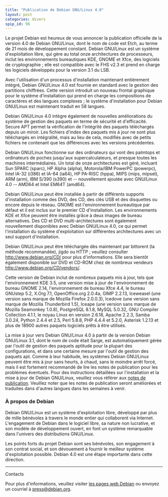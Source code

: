 ```yaml
---
title: "Publication de Debian GNU/Linux 4.0"
layout: post
categories: divers
spip_id: 96
---
```

Le projet Debian est heureux de vous annoncer la publication officielle
de la version 4.0 de Debian GNU/Linux, dont le nom de code est Etch, au
terme de 21 mois de développement constant. Debian GNU/Linux est un
système d'exploitation libre, qui gère au total onze architectures de
processeurs, inclut les environnements bureautiques KDE, GNOME et Xfce,
des logiciels de cryptographie ; elle est compatible avec le FHS v2.3 et
prend en charge les logiciels développés pour la version 3.1 du LSB.

Avec l'utilisation d'un processus d'installation maintenant entièrement
intégré, Debian GNU/Linux 4.0 est fournie en standard avec la gestion
des partitions chiffrées. Cette version introduit un nouveau frontal
graphique pour le système d'installation qui prend en charge les
compositions de caractères et des langues complexes ; le système
d'installation pour Debian GNU/Linux est maintenant traduit en 58
langues.

Debian GNU/Linux 4.0 intègre également de nouvelles améliorations du
système de gestion des paquets en terme de sécurité et d'efficacité.
Secure APT permet la vérification de l'intégrité des paquets téléchargés
depuis un miroir. Les fichiers d'index des paquets mis à jour ne sont
plus téléchargés en intégralité, mais au lieu de cela, modifiés avec de
petits fichiers ne contenant que les différences avec les versions
précédentes.

Debian GNU/Linux fonctionne sur des ordinateurs qui vont des palmtops et
ordinateurs de poches jusqu'aux supercalculateurs, et presque toutes les
machines intermédiaires. Un total de onze architectures est géré,
incluant Sun SPARC (sparc), HP Alpha (alpha), Motorola/IBM PowerPC
(powerpc), Intel IA-32 (i386) et IA-64 (ia64), HP PA-RISC (hppa), MIPS
(mips, mipsel), ARM (arm), IBM S/390 (s390) et -- nouvellement ajoutée
avec GNU/Linux 4.0 -- AMD64 et Intel EM64T (amd64).

Debian GNU/Linux peut être installée à partir de différents supports
d'installation comme des DVD, des CD, des clés USB et des disquettes ou
encore depuis le réseau. GNOME est l'environnement bureautique par
défaut et il est inclus sur le premier CD d'installation. Les
environnements KDE et Xfce peuvent être installés grâce à deux images de
bureau alternatives. Des CD et DVD multi-architectures sont également
nouvellement disponibles avec Debian GNU/Linux 4.0, ce qui permet
l'installation du système d'exploitation sur différentes architectures
avec un seul support d'installation.

Debian GNU/Linux peut être téléchargée dès maintenant par bittorent (la
méthode recommandée), jigdo ou HTTP ; veuillez consulter
<http://www.debian.org/CD/> pour plus d'informations. Elle sera bientôt
également disponible sur DVD et CD-ROM chez de nombreux vendeurs
<http://www.debian.org/CD/vendors/>.

Cette version de Debian inclut de nombreux paquets mis à jour, tels que
l'environnement KDE 3.5, une version mise à jour de l'environnement de
bureau GNOME 2.14, l'environnement de bureau Xfce 4.4, le bureau GNUstep
5.2, X.Org 7.1, OpenOffice.org 2.0.4a, GIMP 2.2.13, Iceweasel (une
version sans marque de Mozilla Firefox 2.0.0.3), Icedove (une version
sans marque de Mozilla Thunderbird 1.5), Iceape (une version sans marque
de Mozilla Seamonkey 1.0.8), PostgreSQL 8.1.8, MySQL 5.0.32, GNU
Compiler Collection 4.1.1, le noyau Linux en version 2.6.18, Apache
2.2.3, Samba 3.0.24, Python 2.4.4 et 2.5, Perl 5.8.8, PHP 4.4.4 et
5.2.0, Asterisk 1.2.13 et plus de 18900 autres paquets logiciels prêts à
être utilisés.

La mise à jour vers Debian GNU/Linux 4.0 à partir de la version Debian
GNU/Linux 3.1, dont le nom de code était Sarge, est automatiquement
gérée par l'outil de gestion des paquets aptitude pour la plupart des
configurations, et dans une certaine mesure par l'outil de gestion des
paquets apt. Comme à leur habitude, les systèmes Debian GNU/Linux
peuvent être mis à jour sans heurts, à chaud, sans le moindre arrêt
forcé, mais il est fortement recommandé de lire les notes de publication
pour les problèmes éventuels. Pour des instructions détaillées sur
l'installation et la mise à jour de Debian GNU/Linux, veuillez vous
référer aux [notes de publication](http://www.debian.org/releases/etch/releasenotes). Veuillez noter que
les notes de publication seront améliorées et traduites dans d'autres
langues dans les semaines à venir.


### À propos de Debian ###

Debian GNU/Linux est un système d'exploitation libre, développé par plus
de mille bénévoles à travers le monde entier qui collaborent via
Internet. L'engagement de Debian dans le logiciel libre, sa nature non
lucrative, et son modèle de développement ouvert, en font un système
remarquable dans l'univers des distributions GNU/Linux.

Les points forts du projet Debian sont ses bénévoles, son engagement à
son contrat social, et son dévouement à fournir le meilleur système
d'exploitation possible. Debian 4.0 est une étape importante dans cette
direction.

-------

Contacts

Pour plus d'informations, veuillez visiter [les pages web Debian](http://www.debian.org/) ou envoyez un courriel à <press@debian.org>.
